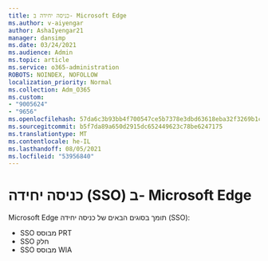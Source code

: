 ```yaml
---
title: כניסה יחידה ב- Microsoft Edge
ms.author: v-aiyengar
author: AshaIyengar21
manager: dansimp
ms.date: 03/24/2021
ms.audience: Admin
ms.topic: article
ms.service: o365-administration
ROBOTS: NOINDEX, NOFOLLOW
localization_priority: Normal
ms.collection: Adm_O365
ms.custom:
- "9005624"
- "9656"
ms.openlocfilehash: 57da6c3b93bb4f700547ce5b7378e3dbd63618eba32f3269b1caf8e356357cb5
ms.sourcegitcommit: b5f7da89a650d2915dc652449623c78be6247175
ms.translationtype: MT
ms.contentlocale: he-IL
ms.lasthandoff: 08/05/2021
ms.locfileid: "53956840"
---
```

# <a name="single-sign-on-sso-in-microsoft-edge"></a>כניסה יחידה (SSO) ב- Microsoft Edge

Microsoft Edge תומך בסוגים הבאים של כניסה יחידה (SSO):
- SSO מבוסס PRT
- SSO חלק
- SSO מבוסס WIA

